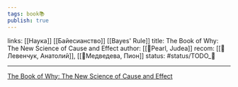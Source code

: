 ```yaml
---
tags: book📚
publish: true
---
```

links: [[Наука]]  [[Байесианство]] [[Bayes' Rule]]
title: The Book of Why: The New Science of Cause and Effect
author: [[👤Pearl, Judea]]
recom: [[👤Левенчук, Анатолий]], [[👤Медведева, Пион]]
status: #status/TODO_🌱

---

[The Book of Why: The New Science of Cause and Effect](https://www.goodreads.com/book/show/36204378-the-book-of-why?from_search=true&from_srp=true&qid=bG9b9XqQQN&rank=1)


